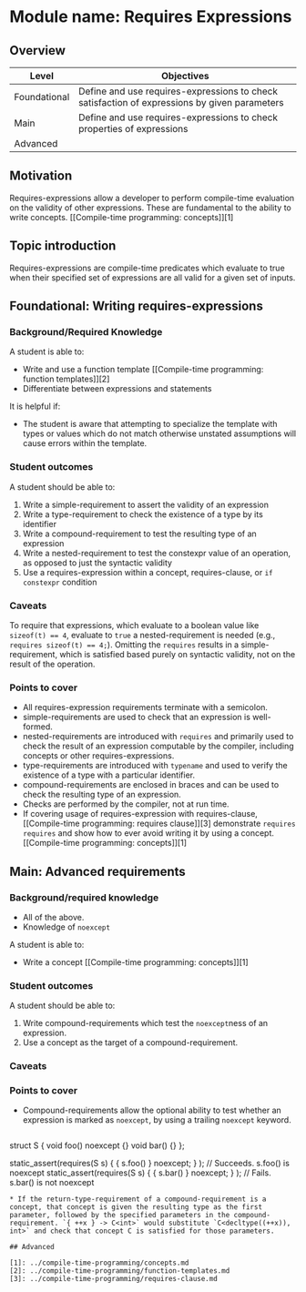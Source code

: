 # Module name: Requires Expressions

## Overview

<table>
  <thead>
    <th>Level</th>
    <th>Objectives</th>
  </thead>
  <tr>
    <td>Foundational</td>
    <td>Define and use requires-expressions to check satisfaction of expressions by given parameters</td>
  </tr>
  <tr>
    <td>Main</td>
    <td>Define and use requires-expressions to check properties of expressions</td>
  </tr>
  <tr>
    <td>Advanced</td>
    <td></td>
  </tr>
</table>

## Motivation

Requires-expressions allow a developer to perform compile-time evaluation 
on the validity of other expressions. These are fundamental to the ability 
to write concepts. [[Compile-time programming: concepts]][1]

## Topic introduction

Requires-expressions are compile-time predicates which evaluate to true 
when their specified set of expressions are all valid for a given set of 
inputs.

## Foundational: Writing requires-expressions

### Background/Required Knowledge

A student is able to:

* Write and use a function template [[Compile-time programming: function templates]][2]
* Differentiate between expressions and statements

It is helpful if:

* The student is aware that attempting to specialize the template with types or values which do not match otherwise unstated assumptions will cause errors within the template.

### Student outcomes

A student should be able to:

1. Write a simple-requirement to assert the validity of an expression
2. Write a type-requirement to check the existence of a type by its identifier
3. Write a compound-requirement to test the resulting type of an expression
4. Write a nested-requirement to test the constexpr value of an operation, as opposed to just the syntactic validity
5. Use a requires-expression within a concept, requires-clause, or `if constexpr` condition

### Caveats

To require that expressions, which evaluate to a boolean value 
like `sizeof(t) == 4`, evaluate to `true` a nested-requirement is needed 
(e.g., `requires sizeof(t) == 4;`). Omitting the `requires` results in a 
simple-requirement, which is satisfied based purely on syntactic validity, 
not on the result of the operation.

### Points to cover

* All requires-expression requirements terminate with a semicolon.
* simple-requirements are used to check that an expression is well-formed.
* nested-requirements are introduced with `requires` and primarily used to check the result of an expression computable by the compiler, including concepts or other requires-expressions.
* type-requirements are introduced with `typename` and used to verify the existence of a type with a particular identifier.
* compound-requirements are enclosed in braces and can be used to check the resulting type of an expression.
* Checks are performed by the compiler, not at run time.
* If covering usage of requires-expression with requires-clause, [[Compile-time programming: requires clause]][3] demonstrate `requires requires` and show how to ever avoid writing it by using a concept. [[Compile-time programming: concepts]][1]

## Main: Advanced requirements

### Background/required knowledge

* All of the above.
* Knowledge of `noexcept`

A student is able to:

* Write a concept [[Compile-time programming: concepts]][1]

### Student outcomes

A student should be able to:

1. Write compound-requirements which test the `noexcept`ness of an expression.
2. Use a concept as the target of a compound-requirement.

### Caveats

### Points to cover

* Compound-requirements allow the optional ability to test whether an expression is marked as `noexcept`, by using a trailing `noexcept` keyword.
  ```
struct S
{
	void foo() noexcept {}
	void bar() {}
};

static_assert(requires(S s) { { s.foo() } noexcept; } ); // Succeeds. s.foo() is noexcept
static_assert(requires(S s) { { s.bar() } noexcept; } ); // Fails. s.bar() is not noexcept
  ```
* If the return-type-requirement of a compound-requirement is a concept, that concept is given the resulting type as the first parameter, followed by the specified parameters in the compound-requirement. `{ ++x } -> C<int>` would substitute `C<decltype((++x)), int>` and check that concept C is satisfied for those parameters.

## Advanced

[1]: ../compile-time-programming/concepts.md
[2]: ../compile-time-programming/function-templates.md
[3]: ../compile-time-programming/requires-clause.md
